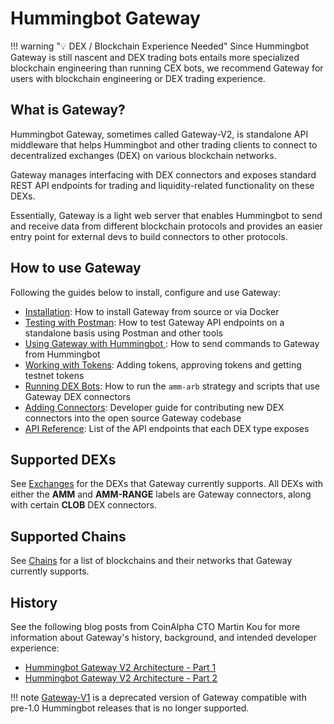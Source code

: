 # Hummingbot Gateway

!!! warning "💡 DEX / Blockchain Experience Needed"
    Since Hummingbot Gateway is still nascent and DEX trading bots entails more specialized blockchain engineering than running CEX bots, we recommend Gateway for users with blockchain engineering or DEX trading experience.

## What is Gateway?

Hummingbot Gateway, sometimes called Gateway-V2, is standalone API middleware that helps Hummingbot and other trading clients to connect to decentralized exchanges (DEX) on various blockchain networks. 

Gateway manages interfacing with DEX connectors and exposes standard REST API endpoints for trading and liquidity-related functionality on these DEXs.

Essentially, Gateway is a light web server that enables Hummingbot to send and receive data from different blockchain protocols and provides an easier entry point for external devs to build connectors to other protocols.

## How to use Gateway

Following the guides below to install, configure and use Gateway:

- [Installation](installation.md): How to install Gateway from source or via Docker
- [Testing with Postman](testing.md): How to test Gateway API endpoints on a standalone basis using Postman and other tools
- [Using Gateway with Hummingbot ](setup.md): How to send commands to Gateway from Hummingbot
- [Working with Tokens](tokens.md): Adding tokens, approving tokens and getting testnet tokens
- [Running DEX Bots](running-dex-bots.md): How to run the `amm-arb` strategy and scripts that use Gateway DEX connectors
- [Adding Connectors](adding-dex-connectors.md): Developer guide for contributing new DEX connectors into the open source Gateway codebase
- [API Reference](api-reference.md): List of the API endpoints that each DEX type exposes

## Supported DEXs

See [Exchanges](/exchanges) for the DEXs that Gateway currently supports. All DEXs with either the **AMM** and **AMM-RANGE** labels are Gateway connectors, along with certain **CLOB** DEX connectors.

## Supported Chains

See [Chains](/chains) for a list of blockchains and their networks that Gateway currently supports.

## History

See the following blog posts from CoinAlpha CTO Martin Kou for more information about Gateway's history, background, and intended developer experience:

* [Hummingbot Gateway V2 Architecture - Part 1](https://blog.hummingbot.org/gateway-v2-code-architecture/)
* [Hummingbot Gateway V2 Architecture - Part 2](https://blog.hummingbot.org/gateway-architecture-part-2/)

!!! note
    [Gateway-V1](https://github.com/CoinAlpha/gateway-api) is a deprecated version of Gateway compatible with pre-1.0 Hummingbot releases that is no longer supported.
